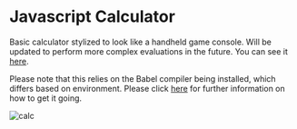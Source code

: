 # Javascript Calculator

Basic calculator stylized to look like a handheld game console.  Will be updated to perform more complex evaluations in the future.  You can see it [here](https://codepen.io/minobino/pen/wJgMKd).

Please note that this relies on the Babel compiler being installed, which differs based on environment.  Please click [here](https://babeljs.io/setup#installation) for further information on how to get it going.

![calc](https://raw.githubusercontent.com/hanamin/FCC-Projects/master/Front%20End%20Libraries/Javascript%20Calculator/images/screenshot.png)
